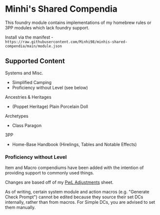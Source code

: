 # Minhi's Shared Compendia

This foundry module contains implementations of my homebrew rules or 3PP modules which lack foundry support.

Install via the manifest - `https://raw.githubusercontent.com/Minhi98/minhis-shared-compendia/main/module.json`

## Supported Content

Systems and Misc.
- Simplified Camping
- Proficiency without Level (see below)

Ancestries & Heritages
- (Poppet Heritage) Plain Porcelain Doll

Archetypes
- Class Paragon

3PP
- Home-Base Handbook (Hirelings, Tables and Notable Effects)

### Proficiency without Level

Item and Macro compendiums have been added with the intention of providing support to commonly used things.

Changes are based off of my [PwL Adjustments](https://docs.google.com/spreadsheets/d/1gjBxrdQMJUpBZesnUYN9WI0pE_FLay4pGyPJGcNz7uY/edit?usp=sharing) sheet.

As of writing, certain system module and action macros (e.g. "Generate Check Prompt") cannot be edited because they source their set DCs internally, rather than from macros. For Simple DCs, you are advised to set them manually.